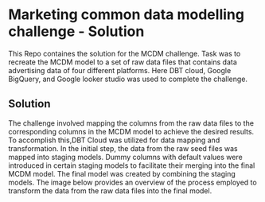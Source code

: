 # Marketing common data modelling challenge - Solution
This Repo containes the solution for the MCDM challenge. Task was to recreate the MCDM model to a set of raw data files that contains data advertising data of four different platforms. Here DBT cloud, Google BigQuery, and Google looker studio was used to complete the challenge.

## Solution
The challenge involved mapping the columns from the raw data files to the corresponding columns in the MCDM model to achieve the desired results. To accomplish this,DBT Cloud was utilized for data mapping and transformation. In the initial step, the data from the raw seed files was mapped into staging models. Dummy columns with default values were introduced in certain staging models to facilitate their merging into the final MCDM model. The final model was created by combining the staging models. The image below provides an overview of the process employed to transform the data from the raw data files into the final model.





